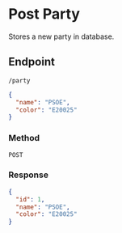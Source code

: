 # Post Party
Stores a new party in database.

## Endpoint
`/party`
```json
{
  "name": "PSOE",
  "color": "E20025"
}
```

### Method
`POST`

### Response
```json
{
  "id": 1,
  "name": "PSOE",
  "color": "E20025"
}
```